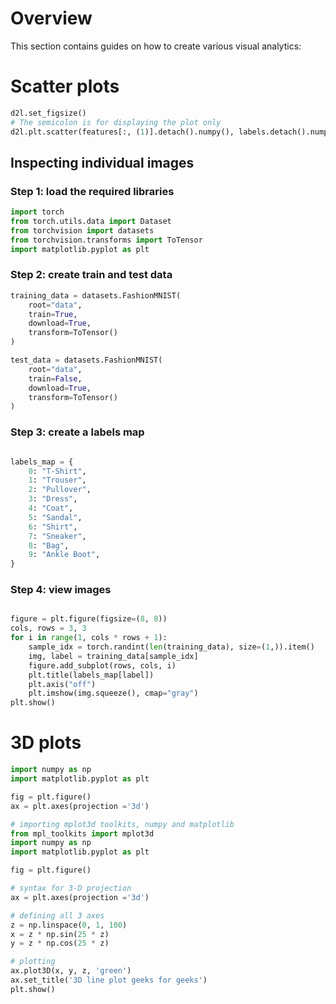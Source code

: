 # Overview
This section contains guides on how to create various visual analytics:

# Scatter plots
```Python
d2l.set_figsize()
# The semicolon is for displaying the plot only
d2l.plt.scatter(features[:, (1)].detach().numpy(), labels.detach().numpy(), 1);
```

## Inspecting individual images
### Step 1: load the required libraries
```python
import torch
from torch.utils.data import Dataset
from torchvision import datasets
from torchvision.transforms import ToTensor
import matplotlib.pyplot as plt

```

### Step 2: create train and test data

```python
training_data = datasets.FashionMNIST(
    root="data",
    train=True,
    download=True,
    transform=ToTensor()
)

test_data = datasets.FashionMNIST(
    root="data",
    train=False,
    download=True,
    transform=ToTensor()
)

```

### Step 3:  create a labels map
```python

labels_map = {
    0: "T-Shirt",
    1: "Trouser",
    2: "Pullover",
    3: "Dress",
    4: "Coat",
    5: "Sandal",
    6: "Shirt",
    7: "Sneaker",
    8: "Bag",
    9: "Ankle Boot",
}

```

### Step 4: view images

```python

figure = plt.figure(figsize=(8, 8))
cols, rows = 3, 3
for i in range(1, cols * rows + 1):
    sample_idx = torch.randint(len(training_data), size=(1,)).item()
    img, label = training_data[sample_idx]
    figure.add_subplot(rows, cols, i)
    plt.title(labels_map[label])
    plt.axis("off")
    plt.imshow(img.squeeze(), cmap="gray")
plt.show()

```

# 3D plots
```Python
import numpy as np
import matplotlib.pyplot as plt

fig = plt.figure()
ax = plt.axes(projection ='3d')

# importing mplot3d toolkits, numpy and matplotlib
from mpl_toolkits import mplot3d
import numpy as np
import matplotlib.pyplot as plt

fig = plt.figure()

# syntax for 3-D projection
ax = plt.axes(projection ='3d')

# defining all 3 axes
z = np.linspace(0, 1, 100)
x = z * np.sin(25 * z)
y = z * np.cos(25 * z)

# plotting
ax.plot3D(x, y, z, 'green')
ax.set_title('3D line plot geeks for geeks')
plt.show()

```